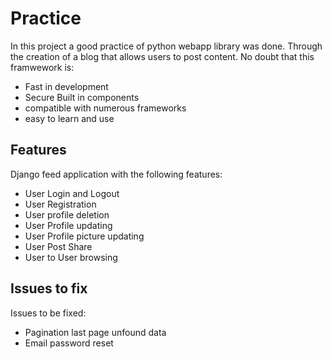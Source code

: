 # Practice
In this project a good practice of python webapp library was done. Through the creation of a blog that allows users to post content.
No doubt that this framwework 
is: 
* Fast in development
* Secure Built in components
* compatible with numerous frameworks
* easy to learn and use

## Features
Django feed application with the following features:
  * User Login and Logout
  * User Registration
  * User profile deletion
  * User Profile updating
  * User Profile picture updating
  * User Post Share
  * User to User browsing
  
## Issues to fix
Issues to be fixed:
* Pagination last page unfound data
* Email password reset
